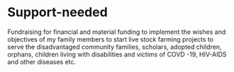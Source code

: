 # Support-needed
Fundraising for financial and material funding to implement the wishes and objectives of my family members to start live stock farming projects to serve the disadvantaged community families, scholars, adopted children, orphans, children living with disabilities and victims of COVD -19,  HIV-AIDS and other diseases etc. 
